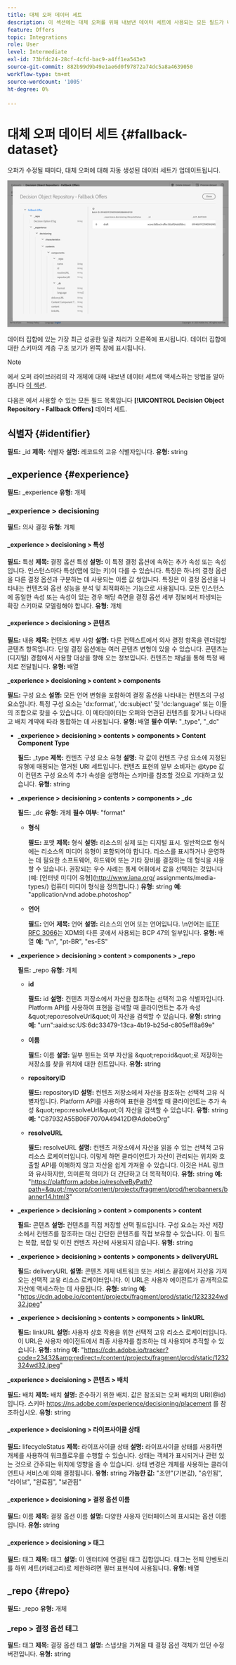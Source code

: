 ```yaml
---
title: 대체 오퍼 데이터 세트
description: 이 섹션에는 대체 오퍼를 위해 내보낸 데이터 세트에 사용되는 모든 필드가 나열됩니다
feature: Offers
topic: Integrations
role: User
level: Intermediate
exl-id: 73bfdc24-28cf-4cfd-bac9-a4ff1ea543e3
source-git-commit: 882b99d9b49e1ae6d0f97872a74dc5a8a4639050
workflow-type: tm+mt
source-wordcount: '1005'
ht-degree: 0%

---
```


# 대체 오퍼 데이터 세트 {#fallback-dataset}

오퍼가 수정될 때마다, 대체 오퍼에 대해 자동 생성된 데이터 세트가 업데이트됩니다.

![](../assets/dataset-fallback.png)

데이터 집합에 있는 가장 최근 성공한 일괄 처리가 오른쪽에 표시됩니다. 데이터 집합에 대한 스키마의 계층 구조 보기가 왼쪽 창에 표시됩니다.

>[!NOTE]
>
>에서 오퍼 라이브러리의 각 개체에 대해 내보낸 데이터 세트에 액세스하는 방법을 알아봅니다 [이 섹션](../export-catalog/access-dataset.md).

다음은 에서 사용할 수 있는 모든 필드 목록입니다 **[!UICONTROL Decision Object Repository - Fallback Offers]** 데이터 세트.

## 식별자 {#identifier}

**필드:** _id
**제목:** 식별자
**설명:** 레코드의 고유 식별자입니다.
**유형:** string

## _experience {#experience}

**필드:** _experience
**유형:** 개체

### _experience > decisioning

**필드:** 의사 결정
**유형:** 개체

#### _experience > decisioning > 특성

**필드:** 특성
**제목:** 결정 옵션 특성
**설명:** 이 특정 결정 옵션에 속하는 추가 속성 또는 속성입니다. 인스턴스마다 특성(맵에 있는 키)이 다를 수 있습니다. 특징은 하나의 결정 옵션을 다른 결정 옵션과 구분하는 데 사용되는 이름 값 쌍입니다. 특징은 이 결정 옵션을 나타내는 컨텐츠와 옵션 성능을 분석 및 최적화하는 기능으로 사용됩니다. 모든 인스턴스에 동일한 속성 또는 속성이 있는 경우 해당 측면을 결정 옵션 세부 정보에서 파생되는 확장 스키마로 모델링해야 합니다.
**유형:** 개체

<!--Field under Characteristics without title = additionalProperties? Desc = Value of the property. Type: string-->

#### _experience > decisioning > 콘텐츠

**필드:** 내용
**제목:** 컨텐츠 세부 사항
**설명:** 다른 컨텍스트에서 의사 결정 항목을 렌더링할 콘텐츠 항목입니다. 단일 결정 옵션에는 여러 콘텐츠 변형이 있을 수 있습니다. 콘텐츠는 (디지털) 경험에서 사용할 대상을 향해 오는 정보입니다. 컨텐츠는 채널을 통해 특정 배치로 전달됩니다.
**유형:** 배열

**_experience > decisioning > content > components**

**필드:** 구성 요소
**설명:** 모든 언어 변형을 포함하여 결정 옵션을 나타내는 컨텐츠의 구성 요소입니다. 특정 구성 요소는 &#39;dx:format&#39;, &#39;dc:subject&#39; 및 &#39;dc:language&#39; 또는 이들의 조합으로 찾을 수 있습니다. 이 메타데이터는 오퍼와 연관된 컨텐츠를 찾거나 나타내고 배치 계약에 따라 통합하는 데 사용됩니다.
**유형:** 배열
**필수 여부:** &quot;_type&quot;, &quot;_dc&quot; <!--TBC?-->

* **_experience > decisioning > contents > components > Content Component Type**

   **필드:** _type
   **제목:** 컨텐츠 구성 요소 유형
   **설명:** 각 값이 컨텐츠 구성 요소에 지정된 유형에 매핑되는 열거된 URI 세트입니다. 컨텐츠 표현의 일부 소비자는 @type 값이 컨텐츠 구성 요소의 추가 속성을 설명하는 스키마를 참조할 것으로 기대하고 있습니다.
   **유형:** string

* **_experience > decisioning > contents > components > _dc**

   **필드:** _dc
   **유형:** 개체
   **필수 여부:** &quot;format&quot;

   * **형식**

      **필드:** 포맷
      **제목:** 형식
      **설명:** 리소스의 실제 또는 디지털 표시. 일반적으로 형식에는 리소스의 미디어 유형이 포함되어야 합니다. 리소스를 표시하거나 운영하는 데 필요한 소프트웨어, 하드웨어 또는 기타 장비를 결정하는 데 형식을 사용할 수 있습니다. 권장되는 우수 사례는 통제 어휘에서 값을 선택하는 것입니다(예: [인터넷 미디어 유형](http://www.iana.org/ assignments/media-types/) 컴퓨터 미디어 형식을 정의합니다.)
      **유형:** string
      **예:** &quot;application/vnd.adobe.photoshop&quot;

   * **언어**

      **필드:** 언어
      **제목:** 언어
      **설명:** 리소스의 언어 또는 언어입니다. \n언어는 [IETF RFC 3066](https://www.ietf.org/rfc/rfc3066.txt)는 XDM의 다른 곳에서 사용되는 BCP 47의 일부입니다.
      **유형:** 배열
      **예:** &quot;\n&quot;, &quot;pt-BR&quot;, &quot;es-ES&quot;

* **_experience > decisioning > content > components > _repo**

   **필드:** _repo
   **유형:** 개체

   * **id**

      **필드:** id
      **설명:** 컨텐츠 저장소에서 자산을 참조하는 선택적 고유 식별자입니다. Platform API를 사용하여 표현을 검색할 때 클라이언트는 추가 속성 \&quot;repo:resolveUrl\&quot;이 자산을 검색할 수 있습니다.
      **유형:** string
      **예:** &quot;urn&quot;:aaid:sc:US:6dc33479-13ca-4b19-b25d-c805eff8a69e&quot;

   * **이름**

      **필드:** 이름
      **설명:** 일부 힌트는 외부 자산을 \&quot;repo:id\&quot;로 저장하는 저장소를 찾을 위치에 대한 힌트입니다.
      **유형:** string

   * **repositoryID**

      **필드:** repositoryID
      **설명:** 컨텐츠 저장소에서 자산을 참조하는 선택적 고유 식별자입니다. Platform API를 사용하여 표현을 검색할 때 클라이언트는 추가 속성 \&quot;repo:resolveUrl\&quot;이 자산을 검색할 수 있습니다.
      **유형:** string
      **예:** &quot;C87932A55B06F7070A49412D@AdobeOrg&quot;

   * **resolveURL**

      **필드:** resolveURL
      **설명:** 컨텐츠 저장소에서 자산을 읽을 수 있는 선택적 고유 리소스 로케이터입니다. 이렇게 하면 클라이언트가 자산이 관리되는 위치와 호출할 API를 이해하지 않고 자산을 쉽게 가져올 수 있습니다. 이것은 HAL 링크와 유사하지만, 의미론적 의미가 더 간단하고 더 목적적이다.
      **유형:** string
      **예:** &quot;https://plaftform.adobe.io/resolveByPath?path=&quot;/mycorp/content/projectx/fragment/prod/herobanners/banner14.html3&quot;

* **_experience > decisioning > content > components > content**

   **필드:** 콘텐츠
   **설명:** 컨텐츠를 직접 저장할 선택 필드입니다. 구성 요소는 자산 저장소에서 컨텐츠를 참조하는 대신 간단한 콘텐츠를 직접 보유할 수 있습니다. 이 필드는 복합, 복합 및 이진 컨텐츠 자산에 사용되지 않습니다.
   **유형:** string

* **_experience > decisioning > contents > components > deliveryURL**

   **필드:** deliveryURL
   **설명:** 콘텐츠 게재 네트워크 또는 서비스 끝점에서 자산을 가져오는 선택적 고유 리소스 로케이터입니다. 이 URL은 사용자 에이전트가 공개적으로 자산에 액세스하는 데 사용됩니다.
   **유형:** string
   **예:** &quot;https://cdn.adobe.io/content/projectx/fragment/prod/static/1232324wd32.jpeg&quot;

* **_experience > decisioning > contents > components > linkURL**

   **필드:** linkURL
   **설명:** 사용자 상호 작용을 위한 선택적 고유 리소스 로케이터입니다. 이 URL은 사용자 에이전트에서 최종 사용자를 참조하는 데 사용되며 추적할 수 있습니다.
   **유형:** string
   **예:** &quot;https://cdn.adobe.io/tracker?code=23432&amp;redirect=/content/projectx/fragment/prod/static/1232324wd32.jpeg&quot;

**_experience > decisioning > 콘텐츠 > 배치**

**필드:** 배치
**제목:** 배치
**설명:** 준수하기 위한 배치. 값은 참조되는 오퍼 배치의 URI(@id)입니다. 스키마 https://ns.adobe.com/experience/decisioning/placement 를 참조하십시오.
**유형:** string

#### _experience > decisioning > 라이프사이클 상태

**필드:** lifecycleStatus
**제목:** 라이프사이클 상태
**설명:** 라이프사이클 상태를 사용하면 개체를 사용하여 워크플로우를 수행할 수 있습니다. 상태는 객체가 표시되거나 관련 있는 것으로 간주되는 위치에 영향을 줄 수 있습니다. 상태 변경은 개체를 사용하는 클라이언트나 서비스에 의해 결정됩니다.
**유형:** string
**가능한 값:** &quot;초안&quot;(기본값), &quot;승인됨&quot;, &quot;라이브&quot;, &quot;완료됨&quot;, &quot;보관됨&quot;

#### _experience > decisioning > 결정 옵션 이름

**필드:** 이름
**제목:** 결정 옵션 이름
**설명:** 다양한 사용자 인터페이스에 표시되는 옵션 이름입니다.
**유형:** string

#### _experience > decisioning > 태그

**필드:** 태그
**제목:** 태그
**설명:** 이 엔터티에 연결된 태그 집합입니다. 태그는 전체 인벤토리를 하위 세트(카테고리)로 제한하려면 필터 표현식에 사용됩니다.
**유형:** 배열

<!--Field without name under tags: Description: An identifier of a tag object. The value is the @id of the tag that is referenced. See tag schema: https://ns.adobe.com/experience/decisioning/tag. Type: string-->

## _repo {#repo}

**필드:** _repo
**유형:** 개체

### _repo > 결정 옵션 태그

**필드:** 태그
**제목:** 결정 옵션 태그
**설명:** 스냅샷을 가져올 때 결정 옵션 객체가 있던 수정 버전입니다.
**유형:** string
